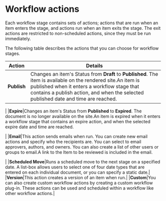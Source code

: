 # Workflow actions

Each workflow stage contains sets of actions; actions that are run when an item enters the stage, and actions run when an item exits the stage. The exit actions are restricted to non-scheduled actions, since they must be run immediately.

The following table describes the actions that you can choose for workflow stages.

|Action|Details|
|------|-------|
|**Publish**|Changes an item's Status from **Draft** to **Published**. The item is available on the rendered site.An item is published when it enters a workflow stage that contains a publish action, and when the selected published date and time are reached.

|
|**Expire**|Changes an item's Status from **Published** to **Expired**. The document is no longer available on the site.An item is expired when it enters a workflow stage that contains an expire action, and when the selected expire date and time are reached.

|
|**Email**|This action sends emails when run. You can create new email actions and specify who the recipients are. You can select to email approvers, authors, and owners. You can also create a list of other users or groups to email.A link to the Item to be reviewed is included in the email.

|
|**Scheduled Move**|Runs a scheduled move to the next stage on a specified date. A list-box allows users to select one of four date types that are entered on each individual document, or you can specify a static date.|
|**Version**|This action creates a version of an item when run.|
|**Custom**|You can also create custom workflow actions by creating a custom workflow plug-in. These actions can be used and scheduled within a workflow like other workflow actions.|


